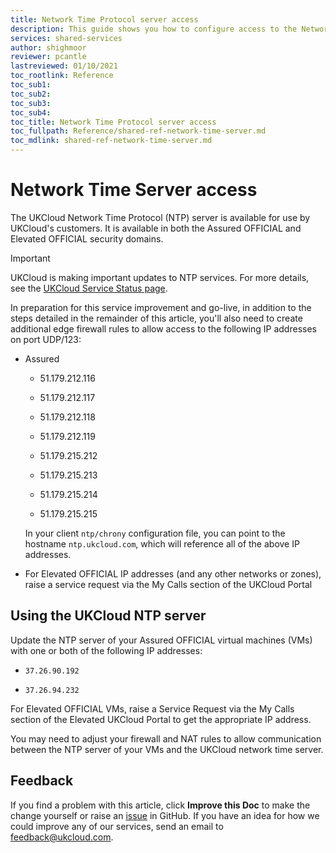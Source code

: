 ```yaml
---
title: Network Time Protocol server access
description: This guide shows you how to configure access to the Network Time Protocol (NTP) server
services: shared-services
author: shighmoor
reviewer: pcantle
lastreviewed: 01/10/2021
toc_rootlink: Reference
toc_sub1: 
toc_sub2:
toc_sub3:
toc_sub4:
toc_title: Network Time Protocol server access
toc_fullpath: Reference/shared-ref-network-time-server.md
toc_mdlink: shared-ref-network-time-server.md
---
```


# Network Time Server access

The UKCloud Network Time Protocol (NTP) server is available for use by UKCloud's customers. It is available in both the Assured OFFICIAL and Elevated OFFICIAL security domains.

> [!IMPORTANT]
> UKCloud is making important updates to NTP services. For more details, see the [UKCloud Service Status page](https://status.ukcloud.com/incidents/820kym82cmjz).
> 
> In preparation for this service improvement and go-live, in addition to the steps detailed in the remainder of this article, you'll also need to create additional edge firewall rules to allow access to the following IP addresses on port UDP/123:
>
> - Assured
> 
>   - 51.179.212.116
>   
>   - 51.179.212.117
>   
>   - 51.179.212.118
>   
>   - 51.179.212.119
>   
>   - 51.179.215.212
>   
>   - 51.179.215.213
>   
>   - 51.179.215.214
>   
>   - 51.179.215.215
>
>   In your client `ntp/chrony` configuration file, you can point to the hostname `ntp.ukcloud.com`, which will reference all of the above IP addresses.
>
> - For Elevated OFFICIAL IP addresses (and any other networks or zones), raise a service request via the My Calls section of the UKCloud Portal 

## Using the UKCloud NTP server

Update the NTP server of your Assured OFFICIAL virtual machines (VMs) with one or both of the following IP addresses:

- `37.26.90.192`

- `37.26.94.232`

For Elevated OFFICIAL VMs, raise a Service Request via the My Calls section of the Elevated UKCloud Portal to get the appropriate IP address.

You may need to adjust your firewall and NAT rules to allow communication between the NTP server of your VMs and the UKCloud network time server.

## Feedback

If you find a problem with this article, click **Improve this Doc** to make the change yourself or raise an [issue](https://github.com/UKCloud/documentation/issues) in GitHub. If you have an idea for how we could improve any of our services, send an email to <feedback@ukcloud.com>.
